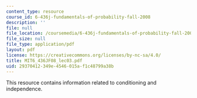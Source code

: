 ```yaml
---
content_type: resource
course_id: 6-436j-fundamentals-of-probability-fall-2008
description: ''
file: null
file_location: /coursemedia/6-436j-fundamentals-of-probability-fall-2008/29370412349e4546015af1c48799a38b_MIT6_436JF08_lec03.pdf
file_size: null
file_type: application/pdf
layout: pdf
license: https://creativecommons.org/licenses/by-nc-sa/4.0/
title: MIT6_436JF08_lec03.pdf
uid: 29370412-349e-4546-015a-f1c48799a38b
---
```

This resource contains information related to conditioning and independence.
